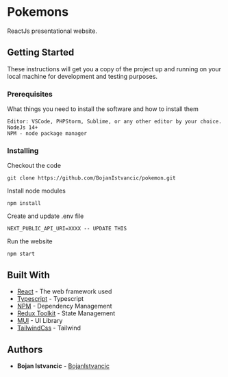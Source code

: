 # Pokemons

ReactJs presentational website.

## Getting Started

These instructions will get you a copy of the project up and running on your local machine for development and testing purposes.

### Prerequisites

What things you need to install the software and how to install them

```
Editor: VSCode, PHPStorm, Sublime, or any other editor by your choice.
NodeJs 14+
NPM - node package manager
```

### Installing

Checkout the code

```
git clone https://github.com/BojanIstvancic/pokemon.git
```

Install node modules

```
npm install
```

Create and update .env file

```
NEXT_PUBLIC_API_URI=XXXX -- UPDATE THIS
```

Run the website

```
npm start
```

## Built With

- [React](https://react.dev/) - The web framework used
- [Typescript](https://www.typescriptlang.org/) - Typescript
- [NPM](https://docs.npmjs.com/) - Dependency Management
- [Redux Toolkit](https://redux-toolkit.js.org/) - State Management
- [MUI](https://mui.com/) - UI Library
- [TailwindCss](https://tailwindcss.com/) - Tailwind

## Authors

- **Bojan Istvancic** - [BojanIstvancic](https://github.com/BojanIstvancic)
